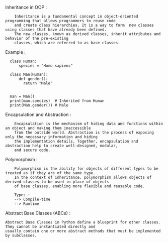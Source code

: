 Inheritance in OOP :

        Inheritance is a fundamental concept in object-oriented programming that allows programmers to reuse code 
        and create class hierarchies. It is a way to form  new classes using classes that have already been defined. 
        The new classes, known as derived classes, inherit attributes and behavior of the pre-existing 
        classes, which are referred to as base classes.

Example : 
      
      class Human:
          species = "Homo sapiens"

      class Man(Human):
          def gender():
            return "Male"


      man = Man()
      print(man.species)  # Inherited from Human
      print(Man.gender()) # Male

Encapsulation and Abstraction : 

        Encapsulation is the mechanism of hiding data and functions within an object and making them inaccessible 
        from the outside world. Abstraction is the process of exposing only the necessary information and hiding 
        the implementation details. Together, encapsulation and abstraction help to create well-designed, modular,
        and secure code.

Polymorphism :

        Polymorphism is the ability for objects of different types to be treated as if they are of the same type. 
        In the context of inheritance, polymorphism allows objects of derived classes to be used in place of objects 
        of base classes, enabling more flexible and reusable code.

        Types :
        --> Compile-time
        --> Runtime 

Abstract Base Classes (ABCs) : 

    Abstract Base Classes in Python define a blueprint for other classes. They cannot be instantiated directly and 
    usually contain one or more abstract methods that must be implemented by subclasses.


